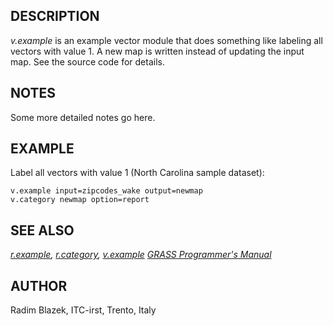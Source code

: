 ## DESCRIPTION

*v.example* is an example vector module that does something like
labeling all vectors with value 1. A new map is written instead of
updating the input map. See the source code for details.

## NOTES

Some more detailed notes go here.

## EXAMPLE

Label all vectors with value 1 (North Carolina sample dataset):

```shell
v.example input=zipcodes_wake output=newmap
v.category newmap option=report
```

## SEE ALSO

*[r.example](r.example.md), [r.category](v.category.md),
[v.example](v.example.md)* *[GRASS Programmer's
Manual](https://grass.osgeo.org/programming8/)*

## AUTHOR

Radim Blazek, ITC-irst, Trento, Italy
